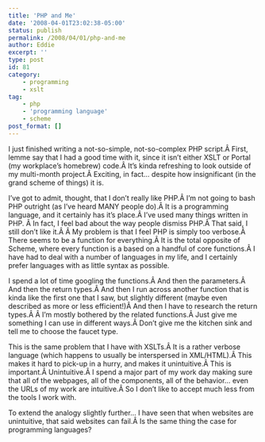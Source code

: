 ```yaml
---
title: 'PHP and Me'
date: '2008-04-01T23:02:38-05:00'
status: publish
permalink: /2008/04/01/php-and-me
author: Eddie
excerpt: ''
type: post
id: 81
category:
    - programming
    - xslt
tag:
    - php
    - 'programming language'
    - scheme
post_format: []
---
```

I just finished writing a not-so-simple, not-so-complex PHP script.Â First, lemme say that I had a good time with it, since it isn’t either XSLT or Portal (my workplace’s homebrew) code.Â It’s kinda refreshing to look outside of my multi-month project.Â Exciting, in fact… despite how insignificant (in the grand scheme of things) it is.

I’ve got to admit, thought, that I don’t really like PHP.Â I’m not going to bash PHP outright (as I’ve heard MANY people do).Â It is a programming language, and it certainly has it’s place.Â I’ve used many things written in PHP. Â In fact, I feel bad about the way people dismiss PHP.Â That said, I still don’t like it.Â Â My problem is that I feel PHP is simply too verbose.Â There seems to be a function for everything.Â It is the total opposite of Scheme, where every function is a based on a handful of core functions.Â I have had to deal with a number of languages in my life, and I certainly prefer languages with as little syntax as possible.

I spend a lot of time googling the functions.Â And then the parameters.Â And then the return types.Â And then I run across another function that is kinda like the first one that I saw, but slightly different (maybe even described as more or less efficient!)Â And then I have to research the return types.Â Â I’m mostly bothered by the related functions.Â Just give me something I can use in different ways.Â Don’t give me the kitchen sink and tell me to choose the faucet type.

This is the same problem that I have with XSLTs.Â It is a rather verbose language (which happens to usually be interspersed in XML/HTML).Â This makes it hard to pick-up in a hurry, and makes it unintuitive.Â This is important.Â Unintuitive.Â I spend a major part of my work day making sure that all of the webpages, all of the components, all of the behavior… even the URLs of my work are intuitive.Â So I don’t like to accept much less from the tools I work with.

To extend the analogy slightly further… I have seen that when websites are unintuitive, that said websites can fail.Â Is the same thing the case for programming languages?